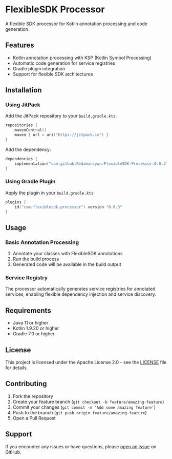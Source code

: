# FlexibleSDK Processor

A flexible SDK processor for Kotlin annotation processing and code generation.

## Features

- Kotlin annotation processing with KSP (Kotlin Symbol Processing)
- Automatic code generation for service registries
- Gradle plugin integration
- Support for flexible SDK architectures

## Installation

### Using JitPack

Add the JitPack repository to your `build.gradle.kts`:

```kotlin
repositories {
    mavenCentral()
    maven { url = uri("https://jitpack.io") }
}
```

Add the dependency:

```kotlin
dependencies {
    implementation("com.github.Redamancywu:FlexibleSDK-Processor:0.0.3")
}
```

### Using Gradle Plugin

Apply the plugin in your `build.gradle.kts`:

```kotlin
plugins {
    id("com.flexiblesdk.processor") version "0.0.3"
}
```

## Usage

### Basic Annotation Processing

1. Annotate your classes with FlexibleSDK annotations
2. Run the build process
3. Generated code will be available in the build output

### Service Registry

The processor automatically generates service registries for annotated services, enabling flexible dependency injection and service discovery.

## Requirements

- Java 11 or higher
- Kotlin 1.9.20 or higher
- Gradle 7.0 or higher

## License

This project is licensed under the Apache License 2.0 - see the [LICENSE](LICENSE) file for details.

## Contributing

1. Fork the repository
2. Create your feature branch (`git checkout -b feature/amazing-feature`)
3. Commit your changes (`git commit -m 'Add some amazing feature'`)
4. Push to the branch (`git push origin feature/amazing-feature`)
5. Open a Pull Request

## Support

If you encounter any issues or have questions, please [open an issue](https://github.com/Redamancywu/FlexibleSDK-Processor/issues) on GitHub.
